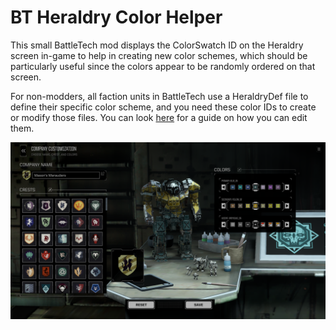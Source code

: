 # BT Heraldry Color Helper

This small BattleTech mod displays the ColorSwatch ID on the Heraldry screen in-game to help in creating new color schemes, which should be particularly useful since the colors appear to be randomly ordered on that screen.

For non-modders, all faction units in BattleTech use a HeraldryDef file to define their specific color scheme, and you need these color IDs to create or modify those files. You can look [here](https://steamcommunity.com/sharedfiles/filedetails/?l=german&id=2638707115) for a guide on how you can edit them.

![Heraldry Color Helper Screenshot](heraldry.png)
